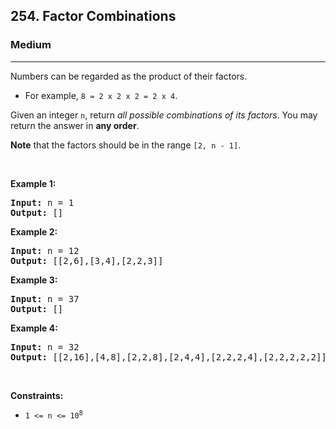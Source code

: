 <h2>254. Factor Combinations</h2><h3>Medium</h3><hr><div><p>Numbers can be regarded as the product of their factors.</p>

<ul>
	<li>For example, <code>8 = 2 x 2 x 2 = 2 x 4</code>.</li>
</ul>

<p>Given an integer <code>n</code>, return <em>all possible combinations of its factors</em>. You may return the answer in <strong>any order</strong>.</p>

<p><strong>Note</strong> that the factors should be in the range <code>[2, n - 1]</code>.</p>

<p>&nbsp;</p>
<p><strong>Example 1:</strong></p>
<pre><strong>Input:</strong> n = 1
<strong>Output:</strong> []
</pre><p><strong>Example 2:</strong></p>
<pre><strong>Input:</strong> n = 12
<strong>Output:</strong> [[2,6],[3,4],[2,2,3]]
</pre><p><strong>Example 3:</strong></p>
<pre><strong>Input:</strong> n = 37
<strong>Output:</strong> []
</pre><p><strong>Example 4:</strong></p>
<pre><strong>Input:</strong> n = 32
<strong>Output:</strong> [[2,16],[4,8],[2,2,8],[2,4,4],[2,2,2,4],[2,2,2,2,2]]
</pre>
<p>&nbsp;</p>
<p><strong>Constraints:</strong></p>

<ul>
	<li><code>1 &lt;= n &lt;= 10<sup>8</sup></code></li>
</ul>
</div>